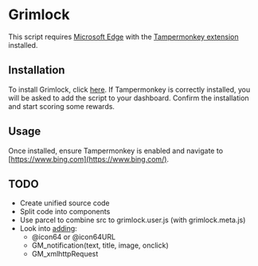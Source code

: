 # Grimlock

This script requires [Microsoft Edge](https://www.microsoft.com/en-us/edge/) with the [Tampermonkey extension](https://microsoftedge.microsoft.com/addons/detail/iikmkjmpaadaobahmlepeloendndfphd?hl=en-US) installed.

## Installation

To install Grimlock, click [here](https://github.com/itzjonas/grimlock/raw/master/grimlock.user.js). If Tampermonkey is correctly installed, you will be asked to add the script to your dashboard. Confirm the installation and start scoring some rewards.

## Usage

Once installed, ensure Tampermonkey is enabled and navigate to [https://www.bing.com](https://www.bing.com/).

## TODO

- Create unified source code
- Split code into components
- Use parcel to combine src to grimlock.user.js (with grimlock.meta.js)
- Look into [adding](https://www.tampermonkey.net/documentation.php):
  - @icon64 or @icon64URL
  - GM_notification(text, title, image, onclick)
  - GM_xmlhttpRequest
